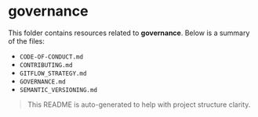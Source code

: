 # governance

This folder contains resources related to **governance**. Below is a summary of the files:

- `CODE-OF-CONDUCT.md`
- `CONTRIBUTING.md`
- `GITFLOW_STRATEGY.md`
- `GOVERNANCE.md`
- `SEMANTIC_VERSIONING.md`

> This README is auto-generated to help with project structure clarity.

